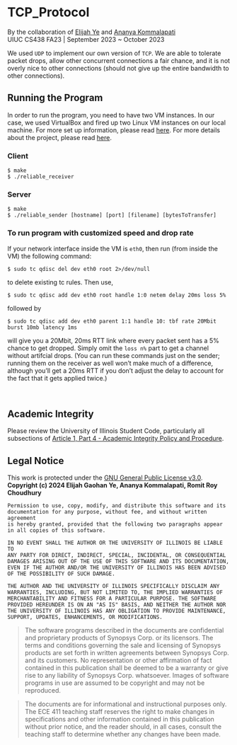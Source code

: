 # TCP_Protocol

By the collaboration of [Elijah Ye](https://elijah-ye.github.io) and [Ananya Kommalapati](https://github.com/MeanPaper) <br>
UIUC CS438 FA23 | September 2023 ~ October 2023

We used `UDP` to implement our own version of `TCP`. We are able to tolerate packet drops, allow other concurrent connections a fair chance, and it is not overly nice to other connections (should not give up the entire bandwidth to other connections).

## Running the Program

In order to run the program, you need to have two VM instances. In our case, we used VirtualBox and fired up two Linux VM instances on our local machine. For more set up information, please read [here](/docs/set_up.pdf). For more details about the project, please read [here](/docs/tcp_protocol_project.pdf).

### Client

```
$ make
$ ./reliable_receiver
```

### Server
```
$ make
$ ./reliable_sender [hostname] [port] [filename] [bytesToTransfer]
```


### To run program with customized speed and drop rate

If your network interface inside the VM is `eth0`, then
run (from inside the VM) the following command:

```
$ sudo tc qdisc del dev eth0 root 2>/dev/null
```

to delete existing tc rules. Then use,
```
$ sudo tc qdisc add dev eth0 root handle 1:0 netem delay 20ms loss 5%
```
followed by
```
$ sudo tc qdisc add dev eth0 parent 1:1 handle 10: tbf rate 20Mbit burst 10mb latency 1ms
```

will give you a 20Mbit, 20ms RTT link where every packet sent has a 5% chance to get dropped.
Simply omit the `loss n%` part to get a channel without artifcial drops.
(You can run these commands just on the sender; running them on the receiver as well won’t
make much of a difference, although you’ll get a 20ms RTT if you don’t adjust the delay to
account for the fact that it gets applied twice.)

<br>

## Academic Integrity

Please review the University of Illinois Student Code,
particularly all subsections of [Article 1, Part 4 - Academic Integrity Policy and Procedure](https://studentcode.illinois.edu/article1/part4/1-401).



## Legal Notice

This work is protected under the [GNU General Public License v3.0](https://www.gnu.org/licenses/gpl-3.0.en.html). <br>
**Copyright (c) 2024 Elijah Gaohan Ye, Ananya Kommalapati, Romit Roy Choudhury**

    Permission to use, copy, modify, and distribute this software and its
    documentation for any purpose, without fee, and without written agreement
    is hereby granted, provided that the following two paragraphs appear
    in all copies of this software.

    IN NO EVENT SHALL THE AUTHOR OR THE UNIVERSITY OF ILLINOIS BE LIABLE TO
    ANY PARTY FOR DIRECT, INDIRECT, SPECIAL, INCIDENTAL, OR CONSEQUENTIAL
    DAMAGES ARISING OUT OF THE USE OF THIS SOFTWARE AND ITS DOCUMENTATION,
    EVEN IF THE AUTHOR AND/OR THE UNIVERSITY OF ILLINOIS HAS BEEN ADVISED
    OF THE POSSIBILITY OF SUCH DAMAGE.

    THE AUTHOR AND THE UNIVERSITY OF ILLINOIS SPECIFICALLY DISCLAIM ANY
    WARRANTIES, INCLUDING, BUT NOT LIMITED TO, THE IMPLIED WARRANTIES OF
    MERCHANTABILITY AND FITNESS FOR A PARTICULAR PURPOSE. THE SOFTWARE
    PROVIDED HEREUNDER IS ON AN "AS IS" BASIS, AND NEITHER THE AUTHOR NOR
    THE UNIVERSITY OF ILLINOIS HAS ANY OBLIGATION TO PROVIDE MAINTENANCE,
    SUPPORT, UPDATES, ENHANCEMENTS, OR MODIFICATIONS.

> The software programs described in the documents are confidential and proprietary
> products of Synopsys Corp. or its licensors. The terms and conditions governing
> the sale and licensing of Synopsys products are set forth in written agreements
> between Synopsys Corp. and its customers. No representation or other affirmation
> of fact contained in this publication shall be deemed to be a warranty or give rise
> to any liability of Synopsys Corp. whatsoever. Images of software programs in use
> are assumed to be copyright and may not be reproduced.

> The documents are for informational and instructional purposes only. The ECE 411 teaching
> staff reserves the right to make changes in specifications and other information contained
> in this publication without prior notice, and the reader should, in all cases, consult
> the teaching staff to determine whether any changes have been made.